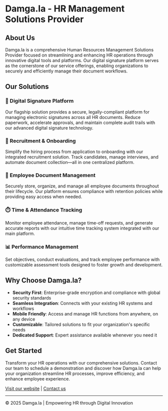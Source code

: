 # Damga.la - HR Management Solutions Provider

## About Us

Damga.la is a comprehensive Human Resources Management Solutions Provider focused on streamlining and enhancing HR operations through innovative digital tools and platforms. Our digital signature platform serves as the cornerstone of our service offerings, enabling organizations to securely and efficiently manage their document workflows.

## Our Solutions

### 📝 Digital Signature Platform
Our flagship solution provides a secure, legally-compliant platform for managing electronic signatures across all HR documents. Reduce paperwork, accelerate approvals, and maintain complete audit trails with our advanced digital signature technology.

### 👥 Recruitment & Onboarding
Simplify the hiring process from application to onboarding with our integrated recruitment solution. Track candidates, manage interviews, and automate document collection—all in one centralized platform.

### 💼 Employee Document Management
Securely store, organize, and manage all employee documents throughout their lifecycle. Our platform ensures compliance with retention policies while providing easy access when needed.

### ⏱️ Time & Attendance Tracking
Monitor employee attendance, manage time-off requests, and generate accurate reports with our intuitive time tracking system integrated with our main platform.

### 📊 Performance Management
Set objectives, conduct evaluations, and track employee performance with customizable assessment tools designed to foster growth and development.

## Why Choose Damga.la?

- **Security First**: Enterprise-grade encryption and compliance with global security standards
- **Seamless Integration**: Connects with your existing HR systems and workflows
- **Mobile Friendly**: Access and manage HR functions from anywhere, on any device
- **Customizable**: Tailored solutions to fit your organization's specific needs
- **Dedicated Support**: Expert assistance available whenever you need it

## Get Started

Transform your HR operations with our comprehensive solutions. Contact our team to schedule a demonstration and discover how Damga.la can help your organization streamline HR processes, improve efficiency, and enhance employee experience.

[Visit our website](https://damga.la) | [Contact us](mailto:info@damga.la)

---

© 2025 Damga.la | Empowering HR through Digital Innovation